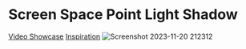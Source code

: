 # Screen Space Point Light Shadow
[Video Showcase](https://www.youtube.com/watch?v=Osgv9-M7rUs)
[Inspiration](https://www.youtube.com/watch?v=whyJzrVEgVc&t=880s)
![Screenshot 2023-11-20 212312](https://github.com/suranjanRedtail/ScreenSpaceShadow/assets/78081677/e1b4215e-6e19-4f04-b61f-f889f302e0e2)

